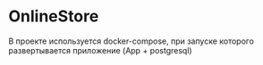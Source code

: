 # OnlineStore

В проекте используется docker-compose, при запуске которого развертывается приложение (App + postgresql)